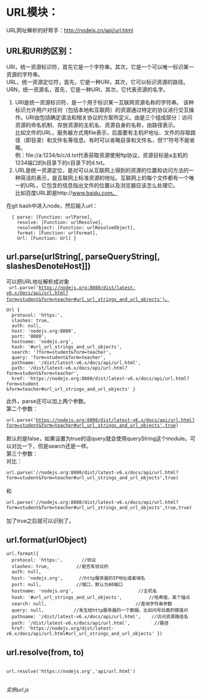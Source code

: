 # URL模块：
URL网址解析的好帮手：http://nodejs.cn/api/url.html
## URL和URI的区别：
URI，统一资源标识符，首先它是一个字符串。其次，它是一个可以唯一标识某一资源的字符串。<br/>
URL，统一资源定位符，首先，它是一种URI，其次，它可以标识资源的路径。<br/>
URN，统一资源名，首先，它是一种URI，其次，它代表资源的名字。<br/>
1. URI是统一资源标识符，是一个用于标识某一互联网资源名称的字符串。 该种标识允许用户对任何（包括本地和互联网）的资源通过特定的协议进行交互操作。URI由包括确定语法和相关协议的方案所定义。由是三个组成部分：访问资源的命名机制、存放资源的主机名、资源自身的名称，由路径表示。<br/>
比如文件的URL，服务器方式用file表示，后面要有主机IP地址、文件的存取路径（即目录）和文件名等信息。有时可以省略目录和文件名，但“/”符号不能省略。<br/>
例：file://a:1234/b/c/d.txt代表获取资源使用ftp协议，资源目标是a主机的1234端口的b目录下的c目录下的d.txt。<br/>
2. URL是统一资源定位，是对可以从互联网上得到的资源的位置和访问方法的一种简洁的表示，是互联网上标准资源的地址。互联网上的每个文件都有一个唯一的URL，它包含的信息指出文件的位置以及浏览器应该怎么处理它。<br/>
比如百度URL即是http://www.baidu.com。<br/>

在git bash中进入node，然后输入url：<br/>
```
  { parse: [Function: urlParse],
    resolve: [Function: urlResolve],
    resolveObject: [Function: urlResolveObject],
    format: [Function: urlFormat],
    Url: [Function: Url] }
```

## url.parse(urlString[, parseQueryString[, slashesDenoteHost]])
可以把URL地址解析成对象<br/>
<code>
url.parse('https://nodejs.org:8080/dist/latest-v6.x/docs/api/url.html?form=student&form=teacher#url_url_strings_and_url_objects')。
</code>
```
Url {
  protocol: 'https:',
  slashes: true,
  auth: null,
  host: 'nodejs.org:8080',
  port: '8080',
  hostname: 'nodejs.org',
  hash: '#url_url_strings_and_url_objects',
  search: '?form=student&form=teacher',
  query: 'form=student&form=teacher',
  pathname: '/dist/latest-v6.x/docs/api/url.html',
  path: '/dist/latest-v6.x/docs/api/url.html?form=student&form=teacher',
  href: 'https://nodejs.org:8080/dist/latest-v6.x/docs/api/url.html?form=student
&form=teacher#url_url_strings_and_url_objects' }
```
此外，parse还可以加上两个参数。<br/>
第二个参数：<br/>
<code>
url.parse('https://nodejs.org:8080/dist/latest-v6.x/docs/api/url.html?form=student&form=teacher#url_url_strings_and_url_objects',true)
</code><br/>
默认的是false，如果设置为true的话query就会使用queryString这个module。可以对比一下，但是search还是一样。<br/>
第三个参数：<br/>
对比：<br/>
<code>
url.parse('//nodejs.org:8080/dist/latest-v6.x/docs/api/url.html?form=student&form=teacher#url_url_strings_and_url_objects',true)
</code><br/>
和<br/>
<code>
url.parse('//nodejs.org:8080/dist/latest-v6.x/docs/api/url.html?form=student&form=teacher#url_url_strings_and_url_objects',true,true)
</code><br/>
加了true之后就可以识别了。<br/>

## url.format(urlObject)
```
url.format({
  protocol: 'https:',       //协议
  slashes: true,          //是否有协议的 
  auth: null,            
  host: 'nodejs.org',      //http服务器的IP地址或者域名
  port: null,             //端口，默认为80端口
  hostname: 'nodejs.org',                        //主机名
  hash: '#url_url_strings_and_url_objects',          //哈希值，某个锚点
  search: null,                                 //查询字符串参数
  query: null,           //发生给http服务器的一个数据。比如问号后面的键值对
  pathname: '/dist/latest-v6.x/docs/api/url.html',    //访问资源路径名
  path: '/dist/latest-v6.x/docs/api/url.html',         //路径
  href: 'https://nodejs.org/dist/latest-v6.x/docs/api/url.html#url_url_strings_and_url_objects' })
```
## url.resolve(from, to)
<code>
url.resolve('https://nodejs.org','api/url.html')
</code><br/>

*实例url.js*
